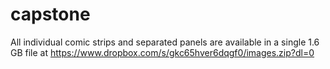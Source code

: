 # capstone

All individual comic strips and separated panels are available in a single 1.6 GB file at https://www.dropbox.com/s/gkc65hver6dqgf0/images.zip?dl=0

